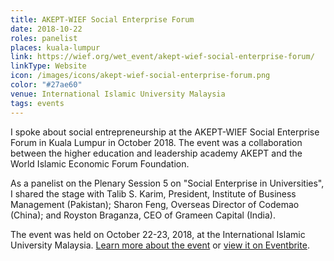```yaml
---
title: AKEPT-WIEF Social Enterprise Forum
date: 2018-10-22
roles: panelist
places: kuala-lumpur
link: https://wief.org/wet_event/akept-wief-social-enterprise-forum/
linkType: Website
icon: /images/icons/akept-wief-social-enterprise-forum.png
color: "#27ae60"
venue: International Islamic University Malaysia
tags: events
---
```


I spoke about social entrepreneurship at the AKEPT-WIEF Social Enterprise Forum in Kuala Lumpur in October 2018. The event was a collaboration between the higher education and leadership academy AKEPT and the World Islamic Economic Forum Foundation.

<!--more-->

As a panelist on the Plenary Session 5 on "Social Enterprise in Universities", I shared the stage with Talib S. Karim, President, Institute of Business Management (Pakistan); Sharon Feng, Overseas Director of Codemao (China); and Royston Braganza, CEO of Grameen Capital (India).

The event was held on October 22-23, 2018, at the International Islamic University Malaysia. [Learn more about the event](https://wief.org/wet_event/akept-wief-social-enterprise-forum/) or [view it on Eventbrite](https://www.eventbrite.com/e/akept-wief-social-enterprise-forum-tickets-43152504302).